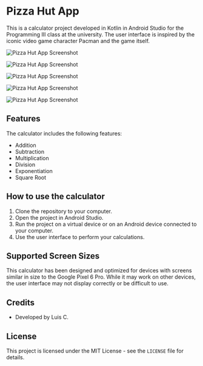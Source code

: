 # Pizza Hut App

This is a calculator project developed in Kotlin in Android Studio for the Programming III class at the university. The user interface is inspired by the iconic video game character Pacman and the game itself.

![Pizza Hut App Screenshot](screenshots/Screenshot_1.png)

![Pizza Hut App Screenshot](screenshots/Screenshot_2.png)

![Pizza Hut App Screenshot](screenshots/Screenshot_3.png)

![Pizza Hut App Screenshot](screenshots/Screenshot_3.1.png)

![Pizza Hut App Screenshot](screenshots/Screenshot_4.png)


## Features

The calculator includes the following features:

- Addition
- Subtraction
- Multiplication
- Division
- Exponentiation
- Square Root

## How to use the calculator

1. Clone the repository to your computer.
2. Open the project in Android Studio.
3. Run the project on a virtual device or on an Android device connected to your computer.
4. Use the user interface to perform your calculations.

## Supported Screen Sizes

This calculator has been designed and optimized for devices with screens similar in size to the Google Pixel 6 Pro. While it may work on other devices, the user interface may not display correctly or be difficult to use.

## Credits

- Developed by Luis C.

## License

This project is licensed under the MIT License - see the `LICENSE` file for details.
